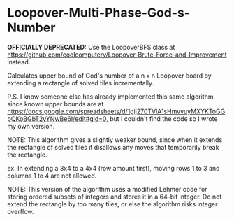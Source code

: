 # Loopover-Multi-Phase-God-s-Number
**OFFICIALLY DEPRECATED:** Use the LoopoverBFS class at https://github.com/coolcomputery/Loopover-Brute-Force-and-Improvement instead.

Calculates upper bound of God's number of a n x n Loopover board by extending a rectangle of solved tiles incrementally.

P.S. I know someone else has already implemented this same algorithm, since known upper bounds are at https://docs.google.com/spreadsheets/d/1gij270TVlA1sHmvvuyMXYKToGGpQKoBGbT2yYNwBe6I/edit#gid=0, but I couldn't find the code so I wrote my own version.

NOTE:
This algorithm gives a slightly weaker bound, since when it extends the rectangle of solved tiles it disallows any moves that temporarily break the rectangle.

ex. In extending a 3x4 to a 4x4 (row amount first), moving rows 1 to 3 and columns 1 to 4 are not allowed.

NOTE:
This version of the algorithm uses a modified Lehmer code for storing ordered subsets of integers and stores it in a 64-bit integer. Do not extend the rectangle by too many tiles, or else the algorithm risks integer overflow.
